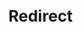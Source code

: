 ﻿---
layout: src/layouts/Redirect.astro
title: Redirect
redirect: https://octopus.com/docs/releases/issue-tracking
pubDate:  2023-01-01
navSearch: false
navSitemap: false
navMenu: false
---
